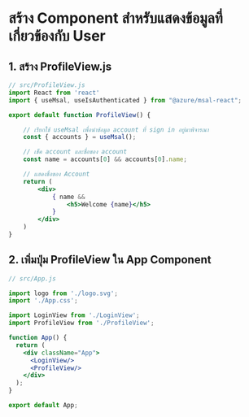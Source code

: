 
# สร้าง Component สำหรับแสดงข้อมูลที่เกี่ยวข้องกับ User 

## 1. สร้าง ProfileView.js

```jsx
// src/ProfileView.js
import React from 'react'
import { useMsal, useIsAuthenticated } from "@azure/msal-react";

export default function ProfileView() {

    // เรียกใช้ useMsal เพื่อนำข้อมูล account ที่ sign in อยู่มาพิจารณา
    const { accounts } = useMsal();

    // เช็ค account และชื่อของ account
    const name = accounts[0] && accounts[0].name;

    // แสดงชื่อของ Account
    return (
        <div>
            { name && 
                <h5>Welcome {name}</h5>
            }
        </div>
    )
}

```

## 2. เพิ่มปุ่ม ProfileView ใน App Component

```jsx
// src/App.js

import logo from './logo.svg';
import './App.css';

import LoginView from './LoginView';
import ProfileView from './ProfileView';

function App() {
  return (
    <div className="App">
      <LoginView/>
      <ProfileView/>
    </div>
  );
}

export default App;

```